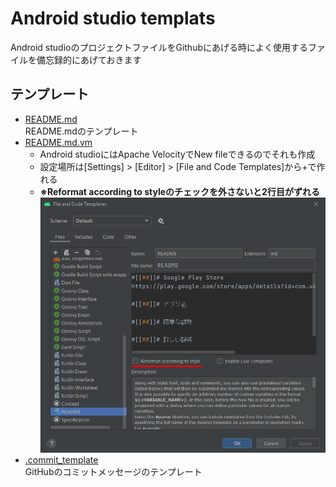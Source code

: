 # Android studio templats
Android studioのプロジェクトファイルをGithubにあげる時によく使用するファイルを備忘録的にあげておきます

## テンプレート
- [README.md](templates/README.md)<br>
README.mdのテンプレート
- [README.md.vm](templates/README.md.vm)
  - Android studioにはApache VelocityでNew fileできるのでそれも作成
  - 設定場所は[Settings] > [Editor] > [File and Code Templates]から+で作れる
  - **※Reformat according to styleのチェックを外さないと2行目がずれる**<br>
  ![reference](img/code_templates_memo.png)
- [.commit_template](templates/code_templates_memo.png)<br>
GitHubのコミットメッセージのテンプレート
